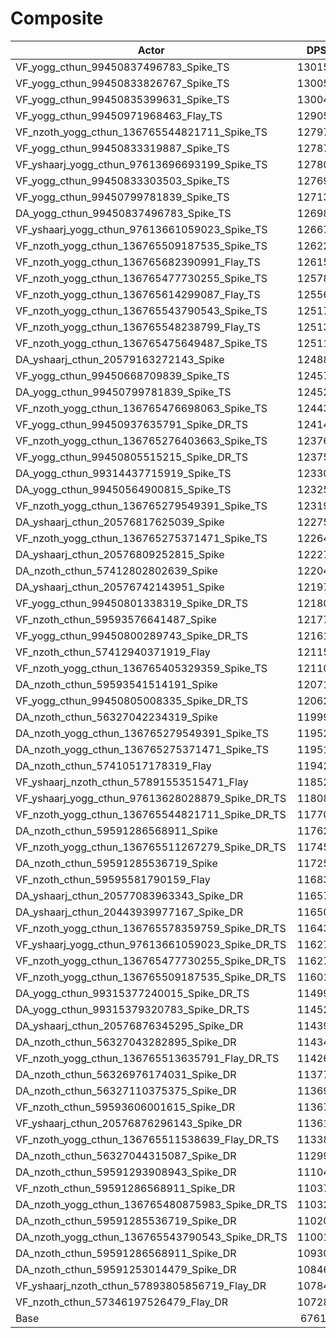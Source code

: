 # Composite
| Actor | DPS | Increase |
|---|:---:|:---:|
|VF_yogg_cthun_99450837496783_Spike_TS|130155|92.49%|
|VF_yogg_cthun_99450833826767_Spike_TS|130050|92.34%|
|VF_yogg_cthun_99450835399631_Spike_TS|130047|92.34%|
|VF_yogg_cthun_99450971968463_Flay_TS|129051|90.86%|
|VF_nzoth_yogg_cthun_136765544821711_Spike_TS|127970|89.26%|
|VF_yogg_cthun_99450833319887_Spike_TS|127871|89.12%|
|VF_yshaarj_yogg_cthun_97613696693199_Spike_TS|127808|89.02%|
|VF_yogg_cthun_99450833303503_Spike_TS|127696|88.86%|
|VF_yogg_cthun_99450799781839_Spike_TS|127131|88.02%|
|DA_yogg_cthun_99450837496783_Spike_TS|126983|87.80%|
|VF_yshaarj_yogg_cthun_97613661059023_Spike_TS|126677|87.35%|
|VF_nzoth_yogg_cthun_136765509187535_Spike_TS|126222|86.68%|
|VF_nzoth_yogg_cthun_136765682390991_Flay_TS|126150|86.57%|
|VF_nzoth_yogg_cthun_136765477730255_Spike_TS|125784|86.03%|
|VF_nzoth_yogg_cthun_136765614299087_Flay_TS|125564|85.70%|
|VF_nzoth_yogg_cthun_136765543790543_Spike_TS|125179|85.14%|
|VF_nzoth_yogg_cthun_136765548238799_Flay_TS|125139|85.08%|
|VF_nzoth_yogg_cthun_136765475649487_Spike_TS|125119|85.05%|
|DA_yshaarj_cthun_20579163272143_Spike|124884|84.70%|
|VF_yogg_cthun_99450668709839_Spike_TS|124574|84.24%|
|DA_yogg_cthun_99450799781839_Spike_TS|124521|84.16%|
|VF_nzoth_yogg_cthun_136765476698063_Spike_TS|124435|84.04%|
|VF_yogg_cthun_99450937635791_Spike_DR_TS|124140|83.60%|
|VF_nzoth_yogg_cthun_136765276403663_Spike_TS|123768|83.05%|
|VF_yogg_cthun_99450805515215_Spike_DR_TS|123751|83.02%|
|DA_yogg_cthun_99314437715919_Spike_TS|123308|82.37%|
|DA_yogg_cthun_99450564900815_Spike_TS|123257|82.29%|
|VF_nzoth_yogg_cthun_136765279549391_Spike_TS|123196|82.20%|
|DA_yshaarj_cthun_20576817625039_Spike|122750|81.54%|
|VF_nzoth_yogg_cthun_136765275371471_Spike_TS|122648|81.39%|
|DA_yshaarj_cthun_20576809252815_Spike|122276|80.84%|
|DA_nzoth_cthun_57412802802639_Spike|122045|80.50%|
|DA_yshaarj_cthun_20576742143951_Spike|121978|80.40%|
|VF_yogg_cthun_99450801338319_Spike_DR_TS|121805|80.15%|
|VF_nzoth_cthun_59593576641487_Spike|121772|80.10%|
|VF_yogg_cthun_99450800289743_Spike_DR_TS|121614|79.86%|
|VF_nzoth_cthun_57412940371919_Flay|121152|79.18%|
|VF_nzoth_yogg_cthun_136765405329359_Spike_TS|121106|79.11%|
|DA_nzoth_cthun_59593541514191_Spike|120712|78.53%|
|VF_yogg_cthun_99450805008335_Spike_DR_TS|120628|78.41%|
|DA_nzoth_cthun_56327042234319_Spike|119995|77.47%|
|DA_nzoth_yogg_cthun_136765279549391_Spike_TS|119522|76.77%|
|DA_nzoth_yogg_cthun_136765275371471_Spike_TS|119511|76.75%|
|DA_nzoth_cthun_57410517178319_Flay|119420|76.62%|
|VF_yshaarj_nzoth_cthun_57891553515471_Flay|118527|75.30%|
|VF_yshaarj_yogg_cthun_97613628028879_Spike_DR_TS|118089|74.65%|
|VF_nzoth_yogg_cthun_136765544821711_Spike_DR_TS|117708|74.09%|
|DA_nzoth_cthun_59591286568911_Spike|117627|73.97%|
|VF_nzoth_yogg_cthun_136765511267279_Spike_DR_TS|117452|73.71%|
|DA_nzoth_cthun_59591285536719_Spike|117252|73.41%|
|VF_nzoth_cthun_59595581790159_Flay|116830|72.79%|
|DA_yshaarj_cthun_20577083963343_Spike_DR|116574|72.41%|
|DA_yshaarj_cthun_20443939977167_Spike_DR|116501|72.30%|
|VF_nzoth_yogg_cthun_136765578359759_Spike_DR_TS|116430|72.20%|
|VF_yshaarj_yogg_cthun_97613661059023_Spike_DR_TS|116276|71.97%|
|VF_nzoth_yogg_cthun_136765477730255_Spike_DR_TS|116272|71.96%|
|VF_nzoth_yogg_cthun_136765509187535_Spike_DR_TS|116013|71.58%|
|DA_yogg_cthun_99315377240015_Spike_DR_TS|114994|70.07%|
|DA_yogg_cthun_99315379320783_Spike_DR_TS|114524|69.38%|
|DA_yshaarj_cthun_20576876345295_Spike_DR|114398|69.19%|
|DA_nzoth_cthun_56327043282895_Spike_DR|114342|69.11%|
|VF_nzoth_yogg_cthun_136765513635791_Flay_DR_TS|114264|68.99%|
|DA_nzoth_cthun_56326976174031_Spike_DR|113771|68.26%|
|DA_nzoth_cthun_56327110375375_Spike_DR|113699|68.16%|
|VF_nzoth_cthun_59593606001615_Spike_DR|113679|68.13%|
|VF_yshaarj_cthun_20576876296143_Spike_DR|113614|68.03%|
|VF_nzoth_yogg_cthun_136765511538639_Flay_DR_TS|113385|67.69%|
|DA_nzoth_cthun_56327044315087_Spike_DR|112993|67.11%|
|DA_nzoth_cthun_59591293908943_Spike_DR|111046|64.23%|
|VF_nzoth_cthun_59591286568911_Spike_DR|110372|63.24%|
|DA_nzoth_yogg_cthun_136765480875983_Spike_DR_TS|110325|63.17%|
|DA_nzoth_cthun_59591285536719_Spike_DR|110209|63.00%|
|DA_nzoth_yogg_cthun_136765543790543_Spike_DR_TS|110013|62.71%|
|DA_nzoth_cthun_59591286568911_Spike_DR|109301|61.65%|
|DA_nzoth_cthun_59591253014479_Spike_DR|108469|60.42%|
|VF_yshaarj_nzoth_cthun_57893805856719_Flay_DR|107840|59.49%|
|VF_nzoth_cthun_57346197526479_Flay_DR|107288|58.67%|
|Base|67615|0.00%|
